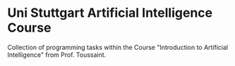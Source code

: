 # Uni Stuttgart Artificial Intelligence Course

Collection of programming tasks within the Course "Introduction to Artificial Intelligence" from Prof. Toussaint.

